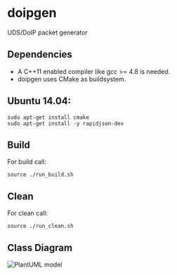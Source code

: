 # doipgen
UDS/DoIP packet generator

## Dependencies
+ A C++11 enabled compiler like gcc >= 4.8 is needed.
+ doipgen uses CMake as buildsystem.

## Ubuntu 14.04:
```
sudo apt-get install cmake
sudo apt-get install -y rapidjson-dev
```

## Build
For build call:
```
source ./run_build.sh
```

## Clean
For clean call:
```
source ./run_clean.sh
```

## Class Diagram
![PlantUML model](http://www.plantuml.com/plantuml/png/rLPVRzis47_Nfo1Q851Q9qYoe0C2JsWI9wk1PZ1iPtiKQEbiSv58bJmvMRTyzv4KQPgHc-wXBsi3cBpV_RdxyNZKHuLKObjNIKqP9qT76Ha9rinOtLOKXIGNfDJxN7b14iF6u5fm3WKomUyefoimHiLMbjUTCEzPlYCJ2GfmGgMoHetTvetPxmjqHHNS0M-rwa8lysGh6FvpL8f7VaGcehblZ6WFPdPZX3f9TCPBjd9nZuypqWaqq2ibBZ2kxDlgmRisi5jNrRTifj08YLPVkcMU95vgSvo3mYcejiATFCEH1P4_iv1faYH5HPKYvf3zEkRtxUEQ8P2_4wB_lISRmKeovWmPhTXNI0ztvTEMnuBPkaNDiPSU4RMc4igyGJdirPljQmvdrtBsfGLhjziRMTmQUJ-AF-tCTSQphz83BmjKA1bVaHNWd66b2pHPANJeNizQTzOkp3fb70ahdo8IQ5bQRAzj4waMejQ5bvukdmoQJ4BghfV_HxaxqGOA5C731FK1rdgXGct-BiQbzKC4eGAyRRdjcjJz3ZMWjJAop7qsonuKOdRtahnj67zm0LtohD44IF8BUNDwzlFnYVv_-iRYbgjc0r9fdne_tqhDnTI2qv_EJqxY4FxgHu7UEyWSnFLobHu6cz3eiOql_5e2HUYqOaf6K44FgMapxCeQ-8EOWj9_MKP-1OorWyONeq5cscFXTJelNdEYDy6wezlbzZkjMaX7ecXhu7X0oW6neWDtRGUEP__h3olC5-VN0vTb-I871zoEFz-y8yl6RILjMFcd4lpYmaSdPN-KxAXfjuX__I4PWXpUiWhiSeOIQAq9UhI0yn0n6V6qdKVn7MWehlFu3dJ8Lf_JEheaKMwMiunip8_QxqQ2hadXG2zK8xW2JmpZw6Fekns4dJSh-rxS1LLX-8G7oVVYGeYAMBOwA0tlqK4y2qoRZIZ2dDMGUYYOQuYcOgaivmVaSJdenXUPtipkFyzV-5go2ZhQdbrc8MvyJsQ01hgc2b9NP4EP7CQzfyyEY_omR-XyUbEJhrQLJjNLFrQQB1OcKoZuDvsY5xjAjDWvxGrBK9WNL84JlvwkLkxhklmq9cs8Q0Rv3u6t5LkjSL6rF-fXTsfGYmrSLPG_k0jw4E5tz06kQSEGLdtSUXMFDr8AwT0O15vEHOjmgMlOK7GfkdOswFreTWTAqLKCJQ7OV4yUnrEYU323FsUSZ2URyolc7vqO_63G3mxTyLnK33ZsvqtyEPRrliQiGVpsv4uOFJXRcNrjyjsRn5Gk3KdbIodZ37D_L_gVvZ-y9TxR8t7yTdFKiJnujQqF-xI5PADFn7sAuPNDuk_hFTf-acN-opeYsqW2N_79xI7BvMzUg94ODv-0bX2rSL2n-Uqe5MigtmrCqFxqs6ruSrXgvUcrINw29qtjfNHEIDtHFR2W-kfP9IewAPl0VQbIXzOgFAHEfEtFrl2KpWaB1wBOYaD9Ag4LD7XMGk5TwAtJ2wEJoXMWvaE2seP2cWUzgBlcT551-ZAFHWeKXQXoq_bxxWWtSh1e3omPNN6XhOeSDi0nHiqjqRyvTTF4ezGjaEvvxNUUsronCaUJzAjwwZ_fSLaudUVa8_2ohQj_0G00)

